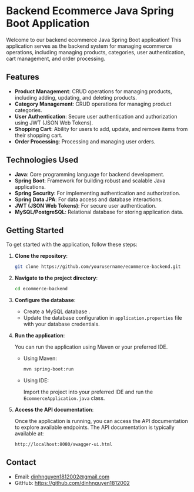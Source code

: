 # Backend Ecommerce Java Spring Boot Application

Welcome to our backend ecommerce Java Spring Boot application! This application serves as the backend system for managing ecommerce operations, including managing products, categories, user authentication, cart management, and order processing.

## Features

- **Product Management**: CRUD operations for managing products, including adding, updating, and deleting products.
- **Category Management**: CRUD operations for managing product categories.
- **User Authentication**: Secure user authentication and authorization using JWT (JSON Web Tokens).
- **Shopping Cart**: Ability for users to add, update, and remove items from their shopping cart.
- **Order Processing**: Processing and managing user orders.

## Technologies Used

- **Java**: Core programming language for backend development.
- **Spring Boot**: Framework for building robust and scalable Java applications.
- **Spring Security**: For implementing authentication and authorization.
- **Spring Data JPA**: For data access and database interactions.
- **JWT (JSON Web Tokens)**: For secure user authentication.
- **MySQL/PostgreSQL**: Relational database for storing application data.

## Getting Started

To get started with the application, follow these steps:

1. **Clone the repository**:

   ```bash
   git clone https://github.com/yourusername/ecommerce-backend.git
   ```

2. **Navigate to the project directory**:

   ```bash
   cd ecommerce-backend
   ```

3. **Configure the database**:

   - Create a MySQL database .
   - Update the database configuration in `application.properties` file with your database credentials.

4. **Run the application**:

   You can run the application using Maven or your preferred IDE.

   - Using Maven:

     ```bash
     mvn spring-boot:run
     ```

   - Using IDE:

     Import the project into your preferred IDE and run the `EcommerceApplication.java` class.

5. **Access the API documentation**:

   Once the application is running, you can access the API documentation to explore available endpoints. The API documentation is typically available at:

   ```
   http://localhost:8080/swagger-ui.html

## Contact
- Email: dinhnguyen1812002@gmail.com
- GitHub: https://github.com/dinhnguyen1812002
